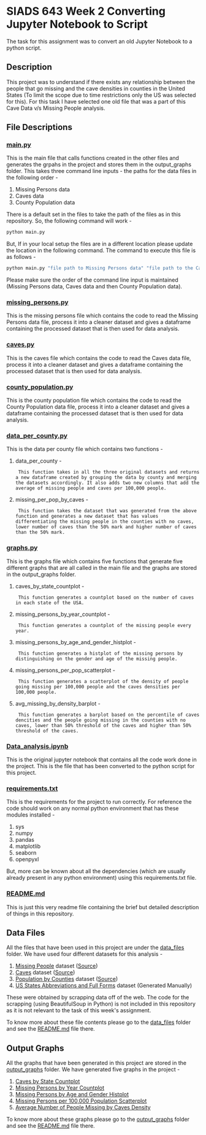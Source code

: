 # **SIADS 643 Week 2 Converting Jupyter Notebook to Script**
The task for this assignment was to convert an old Jupyter Notebook to a python script.

## Description
This project was to understand if there exists any relationship between the people that go missing and the cave densities in counties in the United States (To limit the scope due to time restrictions only the US was selected for this). For this task I have selected one old file that was a part of this Cave Data v/s Missing People analysis.

## File Descriptions
### [main.py](main.py)
This is the main file that calls functions created in the other files and generates the grpahs in the project and stores them in the output_graphs folder. This takes three command line inputs - the paths for the data files in the following order - 

1. Missing Persons data
2. Caves data
3. County Population data

There is a default set in the files to take the path of the files as in this repository. So, the following command will work - 
```bash
python main.py
```
But, If in your local setup the files are in a different location please update the location in the following command. The command to execute this file is as follows - 
``` bash
python main.py "file path to Missing Persons data" "file path to the Caves data" "file path to the County Population data"
```
Please make sure the order of the command line input is maintained (Missing Persons data, Caves data and then County Population data).

### [missing_persons.py](missing_persons.py)
This is the missing persons file which contains the code to read the Missing Persons data file, process it into a cleaner dataset and gives a dataframe containing the processed dataset that is then used for data analysis.

### [caves.py](caves.py)
This is the caves file which contains the code to read the Caves data file, process it into a cleaner dataset and gives a dataframe containing the processed dataset that is then used for data analysis.

### [county_population.py](county_population.py)
This is the county population file which contains the code to read the County Population data file, process it into a cleaner dataset and gives a dataframe containing the processed dataset that is then used for data analysis.

### [data_per_county.py](data_per_county.py)
This is the data per county file which contains two functions - 
1. data_per_county - 

        This function takes in all the three original datasets and returns a new dataframe created by grouping the data by county and merging the datasets accordingly. It also adds two new columns that add the average of missing people and caves per 100,000 people.
2. missing_per_pop_by_caves - 

        This function takes the dataset that was generated from the above function and generates a new dataset that has values differentiating the missing people in the counties with no caves, lower number of caves than the 50% mark and higher number of caves than the 50% mark.

### [graphs.py](graphs.py)
This is the graphs file which contains five functions that generate five different graphs that are all called in the main file and the graphs are stored in the output_graphs folder.
1. caves_by_state_countplot - 

        This function generates a countplot based on the number of caves in each state of the USA.
2. missing_persons_by_year_countplot - 

        This function generates a countplot of the missing people every year.
3. missing_persons_by_age_and_gender_histplot - 

        This function generates a histplot of the missing persons by distinguishing on the gender and age of the missing people.
4. missing_persons_per_pop_scatterplot - 

        This function generates a scatterplot of the density of people going missing per 100,000 people and the caves densities per 100,000 people.
5. avg_missing_by_density_barplot - 

        This function generates a barplot based on the percentile of caves dencities and the people going missing in the counties with no caves, lower than 50% threshold of the caves and higher than 50% threshold of the caves.

### [Data_analysis.ipynb](Data_analysis.ipynb)
This is the original jupyter notebook that contains all the code work done in the project. This is the file that has been converted to the python script for this project.

### [requirements.txt](requirements.txt)
This is the requirements for the project to run correctly. For reference the code should work on any normal python environment that has these modules installed - 
1. sys
2. numpy
3. pandas
4. matplotlib
5. seaborn
6. openpyxl

But, more can be known about all the dependencies (which are usually already present in any python environment) using this requirements.txt file.

### [README.md](README.md)
This is just this very readme file containing the brief but detailed description of things in this repository.

## Data Files
All the files that have been used in this project are under the [data_files](data_files/.) folder. We have used four different datasets for this analysis - 

1. [Missing People](data_files/missing_person_output.csv) dataset ([Source](https://www.namus.gov/MissingPersons/Search#/results))
2. [Caves](data_files/caves_output.csv) dataset ([Source](https://cave-exploring.com/index.php/long-and-deep-caves-of-the-world/usa-long-caves-by-state/))
3. [Population by Counties](data_files/county_pop.xlsx) dataset ([Source](https://www2.census.gov/programs-surveys/popest/tables/2020-2023/counties/totals/co-est2023-pop.xlsx))
4. [US States Abbreviations and Full Forms](data_files/us_states.csv) dataset (Generated Manually)

These were obtained by scrapping data off of the web. The code for the scrapping (using BeautifulSoup in Python) is not included in this repository as it is not relevant to the task of this week's assignment.

To know more about these file contents please go to the [data_files](data_files/.) folder and see the [README.md](data_files/README.md) file there. 

## Output Graphs
All the graphs that have been generated in this project are stored in the [output_graphs](output_graphs/.) folder. We have generated five graphs in the project - 

1. [Caves by State Countplot](output_graphs/caves_by_state_countplot.png)
2. [Missing Persons by Year Countplot](output_graphs/missing_persons_by_year_countplot.png)
3. [Missing Persons by Age and Gender Histplot](output_graphs/missing_persons_by_age_and_gender_histplot.png)
4. [Missing Persons per 100,000 Population Scatterplot](output_graphs/missing_persons_per_pop_scatterplot.png)
5. [Average Number of People Missing by Caves Density](output_graphs/avg_missing_by_density_barplot.png)

To know more about these graphs please go to the [output_graphs](output_graphs/.) folder and see the [README.md](output_graphs/README.md) file there.
